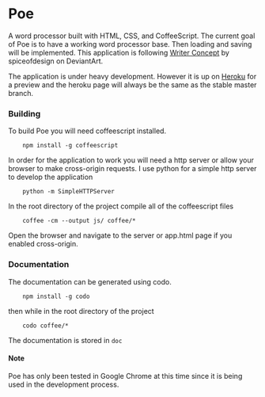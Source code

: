 Poe
======

A word processor built with HTML, CSS, and CoffeeScript. The current goal of Poe is to have a working word processor base. Then loading and saving will be implemented. This application is following [Writer Concept](http://bassultra.deviantart.com/art/Writer-Concept-351501580) by spiceofdesign on DeviantArt.

The application is under heavy development. However it is up on [Heroku](https://poejs.herokuapp.com/) for a preview and the heroku page will always be the same as the stable master branch.

### Building
To build Poe you will need coffeescript installed.
```
	npm install -g coffeescript
```
In order for the application to work you will need a http server or allow your browser to make cross-origin requests. I use python for a simple http server to develop the application
```
	python -m SimpleHTTPServer
```
In the root directory of the project compile all of the coffeescript files
```
	coffee -cm --output js/ coffee/*
```
Open the browser and navigate to the server or app.html page if you enabled cross-origin.

### Documentation
The documentation can be generated using codo.
```
    npm install -g codo
```
then while in the root directory of the project
```
    codo coffee/*
```
The documentation is stored in `doc`

#### Note
Poe has only been tested in Google Chrome at this time since it is being used in the development process.
